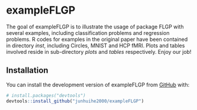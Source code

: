 
<!-- README.md is generated from README.Rmd. Please edit that file -->

# exampleFLGP

<!-- badges: start -->
<!-- badges: end -->

The goal of exampleFLGP is to illustrate the usage of package FLGP with
several examples, including classification problems and regression
problems. R codes for examples in the original paper have been contained
in directory *inst*, including Circles, MNIST and HCP fMRI. Plots and
tables involved reside in sub-directory *plots* and *tables*
respectively. Enjoy our job!

## Installation

You can install the development version of exampleFLGP from
[GitHub](https://github.com/) with:

``` r
# install.packages("devtools")
devtools::install_github("junhuihe2000/exampleFLGP")
```
